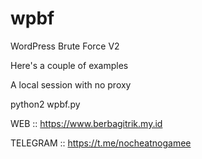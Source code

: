 # wpbf
WordPress Brute Force V2

Here's a couple of examples

A local session with no proxy

python2 wpbf.py

WEB :: https://www.berbagitrik.my.id

TELEGRAM :: https://t.me/nocheatnogamee
